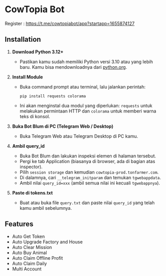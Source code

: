 
# CowTopia Bot

Register : https://t.me/cowtopiabot/app?startapp=1655874127

## Installation

1. **Download Python 3.12+**
   - Pastikan kamu sudah memiliki Python versi 3.10 atau yang lebih baru. Kamu bisa mendownloadnya dari [python.org](https://www.python.org/downloads/).

2. **Install Module**
   - Buka command prompt atau terminal, lalu jalankan perintah:
     ```
     pip install requests colorama
     ```
   - Ini akan menginstal dua modul yang diperlukan: `requests` untuk melakukan permintaan HTTP dan `colorama` untuk memberi warna teks di konsol.

3. **Buka Bot Blum di PC (Telegram Web / Desktop)**
   - Buka Telegram Web atau Telegram Desktop di PC kamu.

4. **Ambil query_id**
   - Buka Bot Blum dan lakukan inspeksi elemen di halaman tersebut.
   - Pergi ke tab Application (biasanya di browser, ada di bagian atas inspector).
   - Pilih `session storage` dan kemudian `cowtopia-prod.tonfarmer.com`.
   - Di dalamnya, cari `__telegram_initparam` dan temukan `tgwebappdata`.
   - Ambil nilai `query_id=xxx` (ambil semua nilai ini kecuali `tgwebappnya`).

5. **Paste di tokens.txt**
   - Buat atau buka file `query.txt` dan paste nilai `query_id` yang telah kamu ambil sebelumnya.
  
## Features
- Auto Get Token
- Auto Upgrade Factory and House
- Auto Clear Mission
- Auto Buy Animal
- Auto Claim Offline Profit
- Auto Claim Daily
- Multi Account
